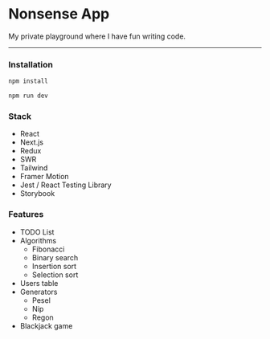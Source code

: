 # Nonsense App

My private playground where I have fun writing code.

---

### Installation

```bash
npm install

npm run dev
```

### Stack

- React
- Next.js
- Redux
- SWR
- Tailwind
- Framer Motion
- Jest / React Testing Library
- Storybook

### Features

- TODO List
- Algorithms
  - Fibonacci
  - Binary search
  - Insertion sort
  - Selection sort
- Users table
- Generators
  - Pesel
  - Nip
  - Regon
- Blackjack game
